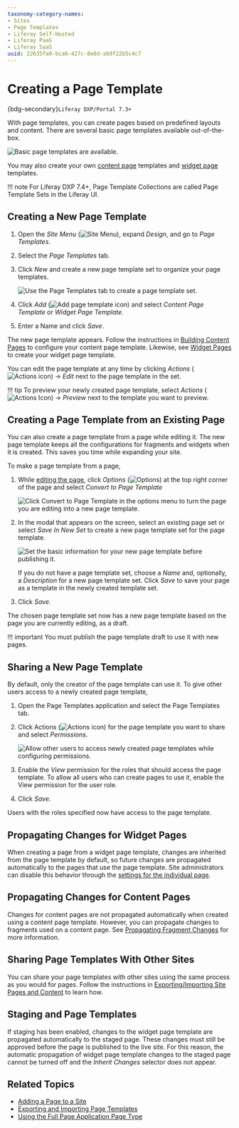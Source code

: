 ```yaml
---
taxonomy-category-names:
- Sites
- Page Templates
- Liferay Self-Hosted
- Liferay PaaS
- Liferay SaaS
uuid: 22635fa9-bca6-427c-8e6d-ab9f22b5c4c7
---
```


# Creating a Page Template

{bdg-secondary}`Liferay DXP/Portal 7.3+`

With page templates, you can create pages based on predefined layouts and content. There are several basic page templates available out-of-the-box.

![Basic page templates are available.](./creating-a-page-template/images/01.png)

You may also create your own [content page](../using-content-pages.md) templates and [widget page](../understanding-pages.md#widget-pages) templates.

!!! note
    For Liferay DXP 7.4+, Page Template Collections are called Page Template Sets in the Liferay UI.

## Creating a New Page Template

1. Open the *Site Menu* (![Site Menu](../../../images/icon-product-menu.png)), expand *Design*, and go to *Page Templates*.

1. Select the *Page Templates* tab.

1. Click *New* and create a new page template set to organize your page templates.

   ![Use the Page Templates tab to create a page template set.](./creating-a-page-template/images/02.png)

1. Click *Add* (![Add page template icon](../../../images/icon-add.png)) and select *Content Page Template* or *Widget Page Template*.

1. Enter a Name and click *Save*.

The new page template appears. Follow the instructions in [Building Content Pages](../using-content-pages/adding-elements-to-content-pages.md) to configure your content page template. Likewise, see [Widget Pages](../understanding-pages.md#widget-pages) to create your widget page template.

You can edit the page template at any time by clicking *Actions* (![Actions icon](../../../images/icon-actions.png)) &rarr; *Edit* next to the page template in the set.

!!! tip
    To preview your newly created page template, select *Actions* (![Actions Icon](../../../images/icon-actions.png)) &rarr; *Preview* next to the template you want to preview.

## Creating a Page Template from an Existing Page

You can also create a page template from a page while editing it. The new page template keeps all the configurations for fragments and widgets when it is created. This saves you time while expanding your site.

To make a page template from a page,

1. While [editing the page](../using-content-pages/adding-elements-to-content-pages.md), click *Options* (![Options](../../../images/icon-options.png)) at the top right corner of the page and select *Convert to Page Template*

   ![Click Convert to Page Template in the options menu to turn the page you are editing into a new page template.](./creating-a-page-template/images/03.png)

1. In the modal that appears on the screen, select an existing page set or select *Save In New Set* to create a new page template set for the page template.

   ![Set the basic information for your new page template before publishing it.](./creating-a-page-template/images/04.png)

   If you do not have a page template set, choose a *Name* and, optionally, a *Description* for a new page template set. Click *Save* to save your page as a template in the newly created template set.

1. Click *Save*.

The chosen page template set now has a new page template based on the page you are currently editing, as a draft.

!!! important
    You must publish the page template draft to use it with new pages.

## Sharing a New Page Template

By default, only the creator of the page template can use it. To give other users access to a newly created page template,

1. Open the Page Templates application and select the Page Templates tab.

1. Click Actions (![Actions icon](../../../images/icon-actions.png)) for the page template you want to share and select *Permissions*.

   ![Allow other users to access newly created page templates while configuring permissions.](./creating-a-page-template/images/05.png)

1. Enable the *View* permission for the roles that should access the page template. To allow all users who can create pages to use it, enable the View permission for the user role.

1. Click *Save*.

Users with the roles specified now have access to the page template.

## Propagating Changes for Widget Pages

When creating a page from a widget page template, changes are inherited from the page template by default, so future changes are propagated automatically to the pages that use the page template. Site administrators can disable this behavior through the [settings for the individual page](../page-settings/configuring-individual-pages.md#general).

## Propagating Changes for Content Pages

Changes for content pages are not propagated automatically when created using a content page template. However, you can propagate changes to fragments used on a content page. See [Propagating Fragment Changes](../page-fragments-and-widgets/using-fragments/propagating-fragment-changes.md) for more information.

## Sharing Page Templates With Other Sites

You can share your page templates with other sites using the same process as you would for pages. Follow the instructions in [Exporting/Importing Site Pages and Content](../../sites/exporting-importing-site-pages-and-content.md) to learn how.

## Staging and Page Templates

If staging has been enabled, changes to the widget page template are propagated automatically to the staged page. These changes must still be approved before the page is published to the live site. For this reason, the automatic propagation of widget page template changes to the staged page cannot be turned off and the *Inherit Changes* selector does not appear.

## Related Topics

- [Adding a Page to a Site](./adding-a-page-to-a-site.md)
- [Exporting and Importing Page Templates](./exporting-and-importing-page-templates.md)
- [Using the Full Page Application Page Type](./using-the-full-page-application-page-type.md)
